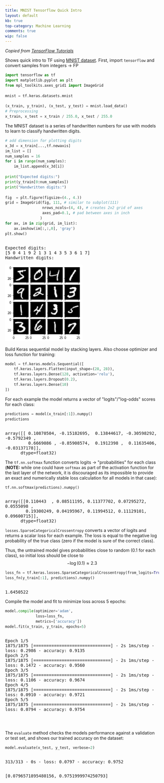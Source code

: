 ```yaml
---
title: MNIST Tensorflow Quick Intro
layout: default
kb: true
top-category: Machine Learning
comments: true
wip: false
---
```



_Copied from [TensorFlow Tutorials](https://www.tensorflow.org/tutorials/quickstart/beginner)_

Shows quick intro to TF using [MNIST dataset](http://yann.lecun.com/exdb/mnist/). First, import `tensorflow` and convert samples from integers -> FP


```python
import tensorflow as tf
import matplotlib.pyplot as plt
from mpl_toolkits.axes_grid1 import ImageGrid

mnist = tf.keras.datasets.mnist

(x_train, y_train), (x_test, y_test) = mnist.load_data()
# Preprocessing
x_train, x_test = x_train / 255.0, x_test / 255.0
```

The MNIST dataset is a series of handwritten numbers for use with models to learn to classify handwritten digits.


```python
# add dimension for plotting digits
x_3d = x_train[...,tf.newaxis]
im_list = []
num_samples = 16
for i in range(num_samples):
    im_list.append(x_3d[i])

print("Expected digits:")
print(y_train[0:num_samples])
print("Handwritten digits:")

fig  = plt.figure(figsize=(4., 4.))
grid = ImageGrid(fig, 111, # similar to subplot(111)
                 nrows_ncols=(4, 4), # creates 2x2 grid of axes
                 axes_pad=0.1, # pad between axes in inch
                )
for ax, im in zip(grid, im_list):
    ax.imshow(im[:,:,0], 'gray')
plt.show()
```

<p style="font-family:monospace; white-space:pre-wrap">
Expected digits:
[5 0 4 1 9 2 1 3 1 4 3 5 3 6 1 7]
Handwritten digits:
</p>



    
![png](MNIST_intro_files/MNIST_intro_3_1.png)
    


Build Keras sequential model by stacking layers. Also choose optimizer and loss function for training:


```python
model = tf.keras.models.Sequential([
    tf.keras.layers.Flatten(input_shape=(28, 28)),
    tf.keras.layers.Dense(128, activation='relu'),
    tf.keras.layers.Dropout(0.2),
    tf.keras.layers.Dense(10)
])
```

For each example the model returns a vector of "logits"/"log-odds" scores for each class:


```python
predictions = model(x_train[:1]).numpy()
predictions
```




<p style="font-family:monospace; white-space:pre-wrap">
array([[ 0.10870504, -0.15182695,  0.13844617, -0.30598292, -0.5792349 ,
         0.6669086 , -0.85908574,  0.1912398 ,  0.11635406, -0.03137178]],
      dtype=float32)
</p>



The `tf.nn.softmax` function converts logits -> "probabilities" for each class (**NOTE:** while one could have `softmax` as part of the activation function for the last layer of the network, it is discouraged as its impossible to provide an exact and numerically stable loss calculation for all models in that case):


```python
tf.nn.softmax(predictions).numpy()
```




<p style="font-family:monospace; white-space:pre-wrap">
array([[0.110443  , 0.08511195, 0.11377702, 0.07295272, 0.0555098 ,
        0.19300249, 0.04195967, 0.11994512, 0.11129101, 0.09600715]],
      dtype=float32)
</p>



`losses.SparseCategoricalCrossentropy` converts a vector of logits and returns a scalar loss for each example. The loss is equal to the negative log probability of the true class (zero if the model is sure of the correct class).

Thus, the untrained model gives probabilities close to random (0.1 for each class), so initial loss should be close to $$-\log(0.1) \approx 2.3$$


```python
loss_fn = tf.keras.losses.SparseCategoricalCrossentropy(from_logits=True)
loss_fn(y_train[:1], predictions).numpy()
```




<p style="font-family:monospace; white-space:pre-wrap">
1.6450522
</p>



Compile the model and fit to minimize loss across 5 epochs:


```python
model.compile(optimizer='adam',
              loss=loss_fn,
              metrics=['accuracy'])
model.fit(x_train, y_train, epochs=5)
```

<p style="font-family:monospace; white-space:pre-wrap">
Epoch 1/5
1875/1875 [==============================] - 2s 1ms/step - loss: 0.2986 - accuracy: 0.9135
Epoch 2/5
1875/1875 [==============================] - 2s 1ms/step - loss: 0.1472 - accuracy: 0.9560
Epoch 3/5
1875/1875 [==============================] - 2s 1ms/step - loss: 0.1106 - accuracy: 0.9674
Epoch 4/5
1875/1875 [==============================] - 2s 1ms/step - loss: 0.0910 - accuracy: 0.9721
Epoch 5/5
1875/1875 [==============================] - 2s 1ms/step - loss: 0.0794 - accuracy: 0.9754
</p>





<p style="font-family:monospace; white-space:pre-wrap">
<tensorflow.python.keras.callbacks.History at 0x7f4aaaa01310>
</p>



The `evaluate` method checks the models performance against a validation or test set, and shows our trained accuracy on the dataset:


```python
model.evaluate(x_test, y_test, verbose=2)
```

<p style="font-family:monospace; white-space:pre-wrap">
313/313 - 0s - loss: 0.0797 - accuracy: 0.9752
</p>





<p style="font-family:monospace; white-space:pre-wrap">
[0.0796571895480156, 0.9751999974250793]
</p>


